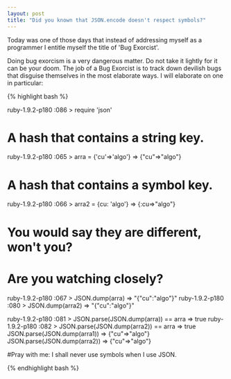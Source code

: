 ```yaml
---
layout: post
title: "Did you known that JSON.encode doesn't respect symbols?"
---                                                            
```


Today was one of those days that instead of addressing myself as a programmer I entitle myself the title of 'Bug Exorcist'.

Doing bug exorcism is a very dangerous matter. Do not take it lightly for it can be your doom. The job of a Bug Exorcist is to track down devilish bugs that disguise themselves in the most elaborate ways. I will elaborate on one in particular:
   

{% highlight bash %}                   

ruby-1.9.2-p180 :086 > require 'json'    
                     
# A hash that contains a string key. 
ruby-1.9.2-p180 :065 > arra = {'cu'=>'algo'}
 => {"cu"=>"algo"}
# A hash that contains a symbol key.
ruby-1.9.2-p180 :066 > arra2 = {cu: 'algo'}
 => {:cu=>"algo"}              
# You would say they are different, won't you?
          
# Are you watching closely?
ruby-1.9.2-p180 :067 > JSON.dump(arra)
 => "{\"cu\":\"algo\"}"
ruby-1.9.2-p180 :080 > JSON.dump(arra2)
 => "{\"cu\":\"algo\"}"

ruby-1.9.2-p180 :081 > JSON.parse(JSON.dump(arra)) == arra
 => true
ruby-1.9.2-p180 :082 > JSON.parse(JSON.dump(arra2)) == arra
 => true
JSON.parse(JSON.dump(arra1))
 => {"cu"=>"algo"}        
JSON.parse(JSON.dump(arra2))
 => {"cu"=>"algo"}

#Pray with me:  I shall never use symbols when I use JSON.

{% endhighlight bash %}